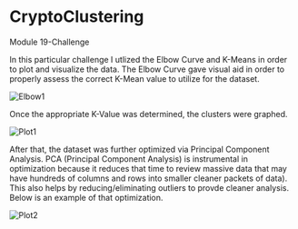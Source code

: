 # CryptoClustering
Module 19-Challenge


In this particular challenge I utlized the Elbow Curve and K-Means in order to plot and visualize the data.
  The Elbow Curve gave visual aid in order to properly assess the correct K-Mean value to utilize for the dataset.
  
  ![Elbow1](https://github.com/amshanaa/CryptoClustering/assets/136298119/cb91710f-8477-4a83-9811-ea02a728de58)

Once the appropriate K-Value was determined, the clusters were graphed.

![Plot1](https://github.com/amshanaa/CryptoClustering/assets/136298119/bbe46419-4aa2-4eb1-babe-d228804bd9fd)

After that, the dataset was further optimized via Principal Component Analysis.  PCA (Principal Component Analysis) is instrumental in optimization because it reduces that time to review massive data that may have hundreds of columns and rows into smaller cleaner packets of data).  This also helps by reducing/eliminating outliers to provde cleaner analysis.  Below is an example of that optimization. 

![Plot2](https://github.com/amshanaa/CryptoClustering/assets/136298119/85b3ee01-ee92-49bf-856c-5bfc297fc1bd)
